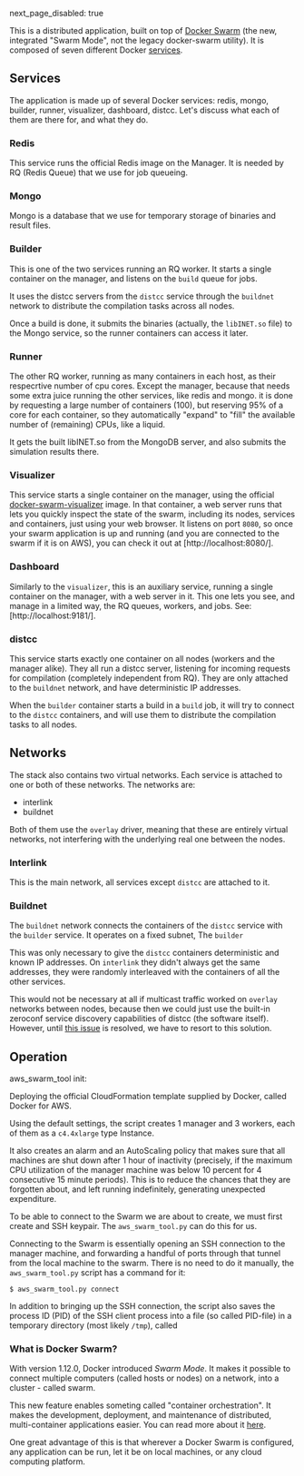 next_page_disabled: true

This is a distributed application, built on top of [Docker Swarm](https://docs.docker.com/engine/swarm/)
(the new, integrated "Swarm Mode", not the legacy docker-swarm utility).
It is composed of seven different Docker [services](https://docs.docker.com/engine/swarm/how-swarm-mode-works/services/).


## Services


The application is made up of several Docker services:
redis, mongo, builder, runner, visualizer, dashboard, distcc.
Let's discuss what each of them are there for, and what they do.

### Redis

This service runs the official Redis image on the Manager. It is needed by RQ (Redis Queue)
that we use for job queueing.

### Mongo

Mongo is a database that we use for temporary storage of binaries and result files.

### Builder

This is one of the two services running an RQ worker. It starts a single
container on the manager, and listens on the `build` queue for jobs.

It uses the distcc servers from the `distcc` service through the `buildnet`
network to distribute the compilation tasks across all nodes.

Once a build is done, it submits the binaries (actually, the `libINET.so` file) to the Mongo service,
so the runner containers can access it later.

### Runner

The other RQ worker, running as many containers in each host, as their respecrtive number
of cpu cores. Except the manager, because that needs some extra juice running the other services,
like redis and mongo. it is done by requesting a large number of containers (100), but reserving
95% of a core for each container, so they automatically "expand" to "fill" the available number
of (remaining) CPUs, like a liquid.

It gets the built libINET.so from the MongoDB server, and also submits the simulation results there.

### Visualizer

This service starts a single container on the manager, using
the official [docker-swarm-visualizer](https://github.com/dockersamples/docker-swarm-visualizer) image.
In that container, a web server runs that lets you quickly inspect
the state of the swarm, including its nodes, services and containers,
just using your web browser. It listens on port `8080`, so once
your swarm application is up and running (and you are connected to the swarm
if it is on AWS), you can check it out at [http://localhost:8080/].

<!-- insert screenshot here? -->

### Dashboard

Similarly to the `visualizer`, this is an auxiliary service, running a single
container on the manager, with a web server in it.
This one lets you see, and manage in a limited way, the RQ queues, workers, and jobs.
See: [http://localhost:9181/].

<!-- insert screenshot here? -->

### distcc

This service starts exactly one container on all nodes (workers and the manager alike).
They all run a distcc server, listening for incoming requests for compilation (completely
independent from RQ).
They are only attached to the `buildnet` network, and have deterministic IP addresses.

When the `builder` container starts a build in a `build` job, it will try
to connect to the `distcc` containers, and will use them to distribute
the compilation tasks to all nodes.

## Networks

The stack also contains two virtual networks. Each service is attached to
one or both of these networks. The networks are:

  - interlink
  - buildnet

Both of them use the `overlay` driver, meaning that these are entirely virtual
networks, not interfering with the underlying real one between the nodes.

### Interlink

This is the main network, all services except `distcc` are attached to it.

### Buildnet

The `buildnet` network connects the containers of the `distcc` service
with the `builder` service. It operates on a fixed subnet, The `builder`

This was only necessary to give the `distcc` containers deterministic and known
IP addresses. On `interlink` they didn't always get the same addresses, they
were randomly interleaved with the containers of all the other services.

This would not be necessary at all if multicast traffic worked on `overlay`
networks between nodes, because then we could just use the built-in zeroconf
service discovery capabilities of distcc (the software itself). However, until
[this issue](https://github.com/docker/libnetwork/issues/552) is resolved, we
have to resort to this solution.


## Operation


aws_swarm_tool init:

Deploying the official CloudFormation template supplied by Docker, called Docker for AWS.

Using the default settings, the script creates 1 manager and 3 workers, each of them as a `c4.4xlarge` type Instance.

It also creates an alarm and an AutoScaling policy that makes sure that all machines are shut down after 1 hour of inactivity (precisely, if the maximum CPU utilization of the manager machine was below 10 percent for 4 consecutive 15 minute periods).
This is to reduce the chances that they are forgotten about, and left running indefinitely, generating unexpected expenditure.



To be able to connect to the Swarm we are about to create, we must first create and SSH keypair.
The `aws_swarm_tool.py` can do this for us.




Connecting to the Swarm is essentially opening an SSH connection to the manager machine, and forwarding
a handful of ports through that tunnel from the local machine to the swarm.
There is no need to do it manually, the `aws_swarm_tool.py` script has a command for it:

`$ aws_swarm_tool.py connect`

In addition to bringing up the SSH connection, the script also saves the process ID (PID) of the SSH client process into a file (so called PID-file) in a temporary directory (most likely `/tmp`), called




### What is Docker Swarm?


With version 1.12.0, Docker introduced *Swarm Mode*. It makes it possible to
connect multiple computers (called hosts or nodes) on a network, into a cluster - called swarm.

This new feature enables someting called "container orchestration". It makes the development, deployment,
and maintenance of distributed, multi-container applications easier. You can read
more about it [here](https://docs.docker.com/engine/swarm/).

One great advantage of this is that wherever a Docker Swarm is configured, any
application can be run, let it be on local machines, or any cloud computing platform.

